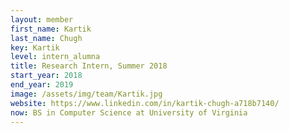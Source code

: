 ```yaml
---
layout: member
first_name: Kartik
last_name: Chugh
key: Kartik
level: intern_alumna
title: Research Intern, Summer 2018
start_year: 2018
end_year: 2019
image: /assets/img/team/Kartik.jpg
website: https://www.linkedin.com/in/kartik-chugh-a718b7140/
now: BS in Computer Science at University of Virginia
---
```

